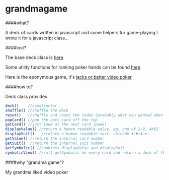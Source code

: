 grandmagame
===========

####what?

A deck of cards written in javascript and some helpers for game-playing
I wrote it for a javascript class...

####lost?

The base deck class is <a href="deck.class.js">here</a>

Some utility functions for ranking poker hands can be found <a href="pokerhands.class.js">here</a>

Here is the eponymous game, it's <a href="videopoker.class.js">jacks or better video poker</a>

####how to?

Deck class provides
```javascript
deck()    //constructor
shuffle() //shuffle the deck
reset()   //shuffle and reset the index (probably what you wanted when you called shuffle()...)
popCard() //pop the next card off the top
getCard() //just look at the next card (peek)
displayValue() //return a human readable value, eg, one of 2-9, AKQJ
displaySuit()   //return a human readable suit: unicode ♠♤♥♡♣♧♦♢
getValue() //return the internal card number
getSuit()  //return the internal suit number
getSymbolic() //combines displayValue and displaySuit
symbolicView() //call getSymbolic on every card and return a deck of those
```

####why "grandma game"?

My grandma liked video poker
